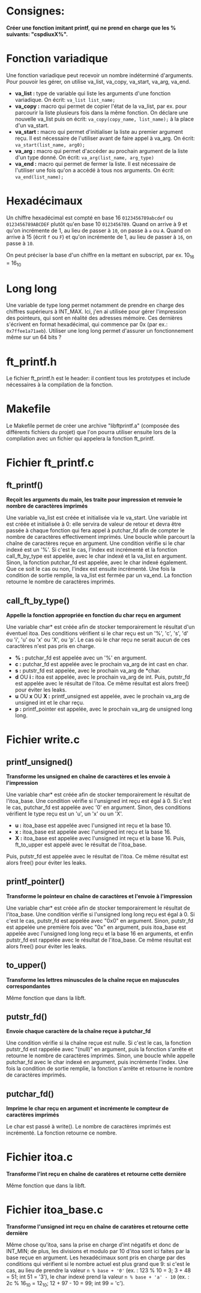 # Consignes:
**Créer une fonction imitant printf, qui ne prend en charge que les % suivants: "cspdiuxX%".**

# Fonction variadique
Une fonction variadique peut recevoir un nombre indéterminé d'arguments. Pour pouvoir les gérer, on utilise va_list, va_copy, va_start, va_arg, va_end.
- **va_list :** type de variable qui liste les arguments d'une fonction variadique. On écrit: ``va_list list_name;``
- **va_copy :** macro qui permet de copier l'état de la va_list, par ex. pour parcourir la liste plusieurs fois dans la même fonction. On déclare une nouvelle va_list puis on écrit: ``va_copy(copy_name, list_name);`` à la place d'un va_start.
- **va_start :** macro qui permet d'initialiser la liste au premier argument reçu. Il est nécessaire de l'utiliser avant de faire appel à va_arg. On écrit: ``va_start(list_name, arg0);``
- **va_arg :** macro qui permet d'accéder au prochain argument de la liste d'un type donné. On écrit: ``va_arg(list_name, arg_type)``
- **va_end :** macro qui permet de fermer la liste. Il est nécessaire de l'utiliser une fois qu'on a accédé à tous nos arguments. On écrit: ``va_end(list_name);``

# Hexadécimaux
Un chiffre hexadécimal est compté en base 16 ``0123456789abcdef`` ou ``0123456789ABCDEF`` plutôt qu'en base 10 ``0123456789``. Quand on arrive à 9 et qu'on incrémente de 1, au lieu de passer à ``10``, on passe à ``a`` ou ``A``. Quand on arrive à 15 (écrit ``f`` ou ``F``) et qu'on incrémente de 1, au lieu de passer à ``16``, on passe à ``10``.

On peut préciser la base d'un chiffre en la mettant en subscript, par ex. 10<sub>16</sub> = 16<sub>10</sub>

# Long long
Une variable de type long permet notamment de prendre en charge des chiffres supérieurs à INT_MAX. Ici, j'en ai utilisée pour gérer l'impression des pointeurs, qui sont en réalité des adresses mémoire. Ces dernières s'écrivent en format hexadécimal, qui commence par 0x (par ex.: ``0x7ffee1a71aeb``). Utiliser une long long permet d'assurer un fonctionnement même sur un 64 bits ?

# ft_printf.h
Le fichier ft_printf.h est le header: il contient tous les prototypes et include nécessaires à la compilation de la fonction.

# Makefile
Le Makefile permet de créer une archive "libftprintf.a" (composée des différents fichiers du projet) que l'on pourra utiliser ensuite lors de la compilation avec un fichier qui appelera la fonction ft_printf.

# Fichier ft_printf.c
## ft_printf()
**Reçoit les arguments du main, les traite pour impression et renvoie le nombre de caractères imprimés**

Une variable va_list est créée et initialisée via le va_start. Une variable int est créée et initialisée à 0: elle servira de valeur de retour et devra être passée à chaque fonction qui fera appel à putchar_fd afin de compter le nombre de caractères effectivement imprimés. 
Une boucle while parcourt la chaîne de caractères reçue en argument. Une condition vérifie si le char indexé est un '%'. Si c'est le cas, l'index est incrémenté et la fonction call_ft_by_type est appelée, avec le char indexé et la va_list en argument. Sinon, la fonction putchar_fd est appelée, avec le char indexé également. Que ce soit le cas ou non, l'index est ensuite incrémenté. Une fois la condition de sortie remplie, la va_list est fermée par un va_end. La fonction retourne le nombre de caractères imprimés. 
## call_ft_by_type()
**Appelle la fonction appropriée en fonction du char reçu en argument**

Une variable char* est créée afin de stocker temporairement le résultat d'un éventuel itoa.
Des conditions vérifient si le char reçu est un '%', 'c', 's', 'd' ou 'i', 'u' ou 'x' ou 'X', ou 'p'. Le cas où le char reçu ne serait aucun de ces caractères n'est pas pris en charge.
- **% :**
putchar_fd est appelée avec un '%' en argument.
- **c :**
putchar_fd est appelée avec le prochain va_arg de int cast en char.
- **s :**
putstr_fd est appelée, avec le prochain va_arg de *char.
- **d** OU **i :**
itoa est appelée, avec le prochain va_arg de int. Puis, putstr_fd est appelée avec le résultat de l'itoa. Ce même résultat est alors free() pour éviter les leaks.
- **u** OU **x** OU **X :**
printf_unsigned est appelée, avec le prochain va_arg de unsigned int et le char reçu.
- **p :**
printf_pointer est appelée, avec le prochain va_arg de unsigned long long.

# Fichier write.c
## printf_unsigned()
**Transforme les unsigned en chaîne de caractères et les envoie à l'impression**

Une variable char* est créée afin de stocker temporairement le résultat de l'itoa_base.
Une condition vérifie si l'unsigned int reçu est égal à 0. Si c'est le cas, putchar_fd est appelée avec '0' en argument. Sinon, des conditions vérifient le type reçu est un 'u', un 'x' ou un 'X'. 
- **u :**
itoa_base est appelée avec l'unsigned int reçu et la base 10.
- **x :**
itoa_base est appelée avec l'unsigned int reçu et la base 16.
- **X :**
itoa_base est appelée avec l'unsigned int reçu et la base 16. Puis, ft_to_upper est appelé avec le résultat de l'itoa_base.

Puis, putstr_fd est appelée avec le résultat de l'itoa. Ce même résultat est alors free() pour éviter les leaks.
## printf_pointer()
**Transforme le pointeur en chaîne de caractères et l'envoie à l'impression**

Une variable char* est créée afin de stocker temporairement le résultat de l'itoa_base.
Une condition vérifie si l'unsigned long long reçu est égal à 0. Si c'est le cas, putstr_fd est appelée avec "0x0" en argument. Sinon, putstr_fd est appelée une première fois avec "0x" en argument, puis itoa_base est appelée avec l'unsigned long long reçu et la base 16 en arguments, et enfin putstr_fd est rappelée avec le résultat de l'itoa_base. Ce même résultat est alors free() pour éviter les leaks.

## to_upper()
**Transforme les lettres minuscules de la chaîne reçue en majuscules correspondantes**

Même fonction que dans la libft.

## putstr_fd()
**Envoie chaque caractère de la chaîne reçue à putchar_fd**

Une condition vérifie si la chaîne reçue est nulle. Si c'est le cas, la fonction putstr_fd est rappelée avec "(null)" en argument, puis la fonction s'arrête et retourne le nombre de caractères imprimés. Sinon, une boucle while appelle putchar_fd avec le char indexé en argument, puis incrémente l'index. Une fois la condition de sortie remplie, la fonction s'arrête et retourne le nombre de caractères imprimés.

## putchar_fd()
**Imprime le char reçu en argument et incrémente le compteur de caractères imprimés**

Le char est passé à write(). Le nombre de caractères imprimés est incrémenté. La fonction retourne ce nombre.

# Fichier itoa.c
**Transforme l'int reçu en chaîne de caratères et retourne cette dernière**

Même fonction que dans la libft.

# Fichier itoa_base.c
**Transforme l'unsigned int reçu en chaîne de caratères et retourne cette dernière**

Même chose qu'itoa, sans la prise en charge d'int négatifs et donc de INT_MIN; de plus, les divisions et modulo par 10 d'itoa sont ici faites par la base reçue en argument. Les hexadécimaux sont pris en charge par des conditions qui vérifient si le nombre actuel est plus grand que 9: si c'est le cas, au lieu de prendre la valeur ``n % base + '0'`` (ex. : 123 % 10 = 3; 3 + 48 = 51; int 51 = '3'), le char indexé prend la valeur ``n % base + 'a' - 10`` (ex. : 2c % 16<sub>10</sub> = 12<sub>10</sub>; 12 + 97 - 10 = 99; int 99 = 'c'). 
